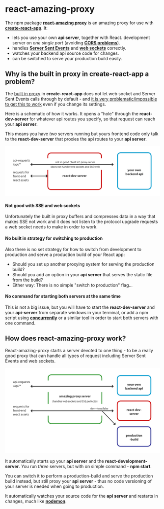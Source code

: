 # react-amazing-proxy
The npm package **[react-amazing proxy](https://www.npmjs.com/package/react-amazing-proxy)** is an amazing proxy for use with **[create-react-app](create-react-app
)**. It:
* lets you use your own **api server**, together with React. development server on *one single port* (avoiding **[CORS problems](https://levelup.gitconnected.com/overview-of-proxy-server-and-how-we-use-them-in-react-bf67c062b929)**).
* handles **[Server Sent Events](https://developer.mozilla.org/en-US/docs/Web/API/Server-sent_events)** and **[web sockets](https://developer.mozilla.org/en-US/docs/Web/API/WebSockets_API)** correctly.
* watches your backend api source code for changes.
* can be switched to serve your production build easily.

## Why is the built in proxy in create-react-app a problem?
The [built in proxy](https://create-react-app.dev/docs/proxying-api-requests-in-development) in **create-react-app** does not let web socket and Server Sent Events calls through by default - and [it is very problematic/impossible to get this to work](https://github.com/facebook/create-react-app/issues/3391) even if you change its settings.

Here is a schematic of how it works. It opens a "hole" through the **react-dev-server** for whatever api routes you specify, so that request can reach your **api server**. 

This means you have *two* servers running but yours frontend code only talk to the **react-dev-server** that proxies the api routes to your  **api server**.

![Image description](https://raw.githubusercontent.com/ironboy/react-amazing-proxy/master/images/unamazing.gif)

#### Not good with SSE and web sockets
Unfortunately the built in proxy  buffers and compresses data in a way that makes SSE not work and it does not listen to the protocol upgrade requests a web socket needs to make in order to work.

#### No built in strategy for switching to production
Also there is no set strategy for how to switch from development to production and serve a production build of your React app:
* Should you set up another proxying system for serving the production build? 
* Should you add an option in your **api server** that serves the static file from the build?
* Either way: There is no simple "switch to production" flag...

#### No command for starting both servers at the same time
This is not a big issue, but you will have to start the **react-dev-server** and your **api-server** from separate windows in your terminal, or add a npm script using **[concurrently](https://www.npmjs.com/package/concurrently)**
 or a similar tool in order to start both servers with one command.

## How does react-amazing-proxy work?

React-amazing-proxy starts a server devoted to one thing - to be a really good proxy that can handle all types of request including Server Sent Events and web sockets.

![Image description](https://raw.githubusercontent.com/ironboy/react-amazing-proxy/master/images/amazing.gif)


It automatically starts up your **api server** and the **react-development-server**. You run *three* servers, but with on simple command - **npm start**.

You can switch it to perform a production-build and serve the production build instead, but still proxy your **api server** - thus no code versioning of your server is needed when going to production.

It automatically watches your source code for the **api server** and restarts in changes, much like **[nodemon](https://www.npmjs.com/package/nodemon)**.




